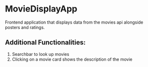 
# MovieDisplayApp
Frontend application that displays data from the movies api alongside posters and ratings.
## Additional Functionalities:
1) Searchbar to look up movies
2) Clicking on a movie card shows the description of the movie

